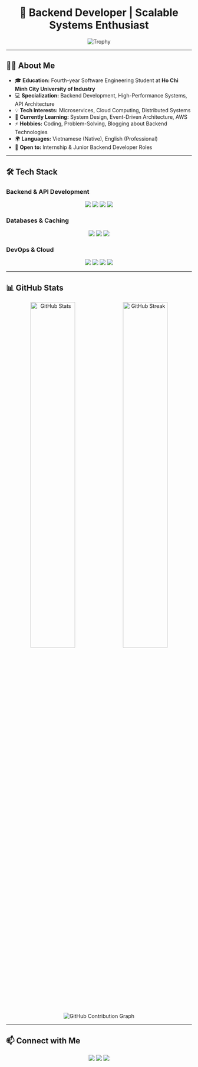 <h1 align="center">🚀 Backend Developer | Scalable Systems Enthusiast</h1>

<p align="center">
  <img src="https://github-profile-trophy.vercel.app/?username=BaoooDev&theme=dracula&no-frame=true&row=1&column=7" alt="Trophy" />
</p>

---

## 👨‍💻 About Me  

- 🎓 **Education:** Fourth-year Software Engineering Student at **Ho Chi Minh City University of Industry**  
- 💻 **Specialization:** Backend Development, High-Performance Systems, API Architecture  
- 💡 **Tech Interests:** Microservices, Cloud Computing, Distributed Systems  
- 📖 **Currently Learning:** System Design, Event-Driven Architecture, AWS  
- ⚡ **Hobbies:** Coding, Problem-Solving, Blogging about Backend Technologies  
- 🌍 **Languages:** Vietnamese (Native), English (Professional)  
- 💼 **Open to:** Internship & Junior Backend Developer Roles  

---

## 🛠️ Tech Stack  

### **Backend & API Development**  
<p align="center">
  <img src="https://img.shields.io/badge/Node.js-339933?style=for-the-badge&logo=node.js&logoColor=white" />
  <img src="https://img.shields.io/badge/Express.js-404D59?style=for-the-badge" />
  <img src="https://img.shields.io/badge/Spring_Boot-6DB33F?style=for-the-badge&logo=spring-boot&logoColor=white" />
  <img src="https://img.shields.io/badge/TypeScript-007ACC?style=for-the-badge&logo=typescript&logoColor=white" />
</p>

### **Databases & Caching**  
<p align="center">
  <img src="https://img.shields.io/badge/MongoDB-4EA94B?style=for-the-badge&logo=mongodb&logoColor=white" />
  <img src="https://img.shields.io/badge/PostgreSQL-316192?style=for-the-badge&logo=postgresql&logoColor=white" />
  <img src="https://img.shields.io/badge/Redis-DC382D?style=for-the-badge&logo=redis&logoColor=white" />
</p>

### **DevOps & Cloud**  
<p align="center">
  <img src="https://img.shields.io/badge/Docker-2496ED?style=for-the-badge&logo=docker&logoColor=white" />
  <img src="https://img.shields.io/badge/Kubernetes-326CE5?style=for-the-badge&logo=kubernetes&logoColor=white" />
  <img src="https://img.shields.io/badge/Nginx-009639?style=for-the-badge&logo=nginx&logoColor=white" />
  <img src="https://img.shields.io/badge/GitHub_Actions-2088FF?style=for-the-badge&logo=github-actions&logoColor=white" />
</p>

---

## 📊 GitHub Stats  

<p align="center">
  <img src="https://github-readme-stats.vercel.app/api?username=BaoooDev&show_icons=true&theme=radical" width="49%" alt="GitHub Stats"/>
  <img src="https://github-readme-streak-stats.herokuapp.com/?user=BaoooDev&theme=radical" width="49%" alt="GitHub Streak"/>
</p>

<p align="center">
  <img src="https://github-readme-activity-graph.vercel.app/graph?username=BaoooDev&theme=react-dark" alt="GitHub Contribution Graph" />
</p>

---

## 📫 Connect with Me  

<p align="center">
  <a href="https://linkedin.com/in/your-profile"><img src="https://img.shields.io/badge/LinkedIn-0077B5?style=for-the-badge&logo=linkedin&logoColor=white" /></a>
  <a href="mailto:your.email@example.com"><img src="https://img.shields.io/badge/Email-0078D4?style=for-the-badge&logo=gmail&logoColor=white" /></a>
  <a href="https://github.com/your-username"><img src="https://img.shields.io/badge/GitHub-181717?style=for-the-badge&logo=github&logoColor=white" /></a>
</p>
